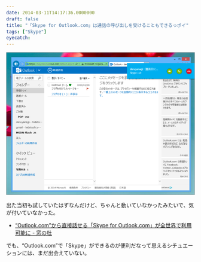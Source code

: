 ```yaml
---
date: 2014-03-11T14:17:36.0000000
draft: false
title: "「Skype for Outlook.com」は通話の呼び出しを受けることもできるっポイ"
tags: ["Skype"]
eyecatch: 
---
```

<p><span itemscope itemtype="http://schema.org/Photograph"><img src="20140311141143.png" alt="f:id:daruyanagi:20140311141143p:plain" title="f:id:daruyanagi:20140311141143p:plain" class="hatena-fotolife" itemprop="image"></span></p><p>出た当初も試していたはずなんだけど、ちゃんと動いていなかったみたいで、気が付いていなかった。</p>

<ul>
<li><a href="http://www.forest.impress.co.jp/docs/news/20140305_638114.html">&ldquo;Outlook.com&rdquo;&#x304B;&#x3089;&#x76F4;&#x63A5;&#x8A71;&#x305B;&#x308B;&#x300C;Skype for Outlook.com&#x300D;&#x304C;&#x5168;&#x4E16;&#x754C;&#x3067;&#x5229;&#x7528;&#x53EF;&#x80FD;&#x306B; - &#x7A93;&#x306E;&#x675C;</a></li>
</ul><p>でも、“Outlook.com”で「Skype」ができるのが便利だなって思えるシチュエーションには、まだ出会えていない。</p>
